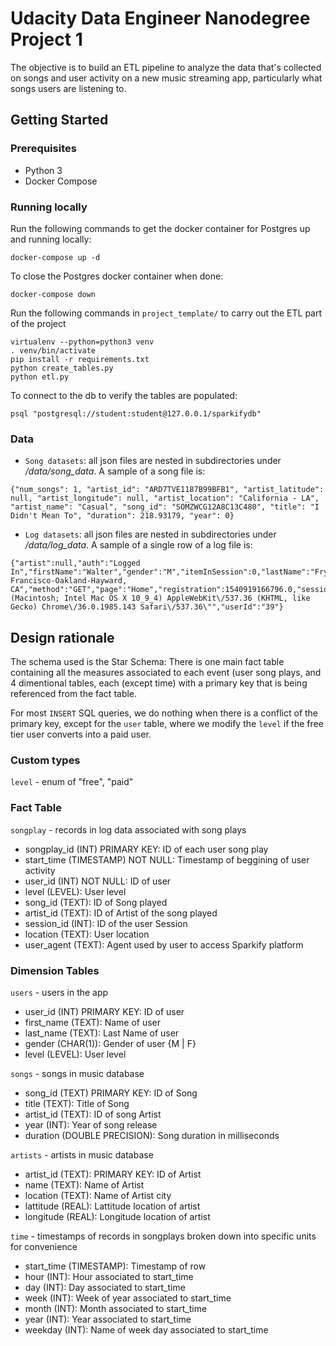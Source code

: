 # Udacity Data Engineer Nanodegree Project 1

The objective is to build an ETL pipeline to analyze the data that's collected on songs and user activity on a new music streaming app, particularly what songs users are listening to.

## Getting Started

### Prerequisites

- Python 3
- Docker Compose

### Running locally

Run the following commands to get the docker container for Postgres up and running locally:

```
docker-compose up -d
```

To close the Postgres docker container when done:

```
docker-compose down
```

Run the following commands in `project_template/` to carry out the ETL part of the project

```
virtualenv --python=python3 venv
. venv/bin/activate
pip install -r requirements.txt
python create_tables.py
python etl.py
```

To connect to the db to verify the tables are populated:

```
psql "postgresql://student:student@127.0.0.1/sparkifydb"
```

### Data
- `Song datasets`: all json files are nested in subdirectories under */data/song_data*. A sample of a song file is:

```
{"num_songs": 1, "artist_id": "ARD7TVE1187B99BFB1", "artist_latitude": null, "artist_longitude": null, "artist_location": "California - LA", "artist_name": "Casual", "song_id": "SOMZWCG12A8C13C480", "title": "I Didn't Mean To", "duration": 218.93179, "year": 0}
```

- `Log datasets`: all json files are nested in subdirectories under */data/log_data*. A sample of a single row of a log file is:

```
{"artist":null,"auth":"Logged In","firstName":"Walter","gender":"M","itemInSession":0,"lastName":"Frye","length":null,"level":"free","location":"San Francisco-Oakland-Hayward, CA","method":"GET","page":"Home","registration":1540919166796.0,"sessionId":38,"song":null,"status":200,"ts":1541105830796,"userAgent":"\"Mozilla\/5.0 (Macintosh; Intel Mac OS X 10_9_4) AppleWebKit\/537.36 (KHTML, like Gecko) Chrome\/36.0.1985.143 Safari\/537.36\"","userId":"39"}
```

## Design rationale
The schema used is the Star Schema:
There is one main fact table containing all the measures associated to each event (user song plays,
and 4 dimentional tables, each (except time) with a primary key that is being referenced from the fact table.

For most `INSERT` SQL queries, we do nothing when there is a conflict of the primary key, except for the `user` table,
where we modify the `level` if the free tier user converts into a paid user.

### Custom types
`level` - enum of "free", "paid"

### Fact Table
`songplay` - records in log data associated with song plays
- songplay_id (INT) PRIMARY KEY: ID of each user song play
- start_time (TIMESTAMP) NOT NULL: Timestamp of beggining of user activity
- user_id (INT) NOT NULL: ID of user
- level (LEVEL): User level
- song_id (TEXT): ID of Song played
- artist_id (TEXT): ID of Artist of the song played
- session_id (INT): ID of the user Session
- location (TEXT): User location
- user_agent (TEXT): Agent used by user to access Sparkify platform

### Dimension Tables
`users` - users in the app
- user_id (INT) PRIMARY KEY: ID of user
- first_name (TEXT): Name of user
- last_name (TEXT): Last Name of user
- gender (CHAR(1)): Gender of user {M | F}
- level (LEVEL): User level

`songs` - songs in music database
- song_id (TEXT) PRIMARY KEY: ID of Song
- title (TEXT): Title of Song
- artist_id (TEXT): ID of song Artist
- year (INT): Year of song release
- duration (DOUBLE PRECISION): Song duration in milliseconds

`artists` - artists in music database
- artist_id (TEXT): PRIMARY KEY: ID of Artist
- name (TEXT): Name of Artist
- location (TEXT): Name of Artist city
- lattitude (REAL): Lattitude location of artist
- longitude (REAL): Longitude location of artist

`time` - timestamps of records in songplays broken down into specific units for convenience
- start_time (TIMESTAMP): Timestamp of row
- hour (INT): Hour associated to start_time
- day (INT): Day associated to start_time
- week (INT): Week of year associated to start_time
- month (INT): Month associated to start_time
- year (INT): Year associated to start_time
- weekday (INT): Name of week day associated to start_time
